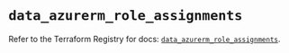 # `data_azurerm_role_assignments`

Refer to the Terraform Registry for docs: [`data_azurerm_role_assignments`](https://registry.terraform.io/providers/hashicorp/azurerm/4.42.0/docs/data-sources/role_assignments).
